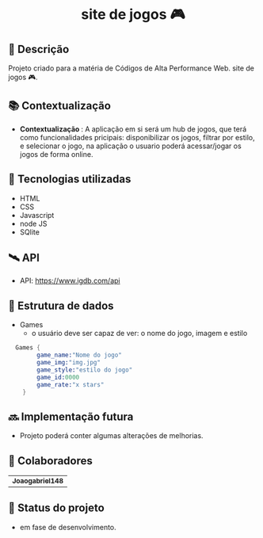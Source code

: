 <h1 align="center"> site de jogos 🎮</h1>

## :memo: Descrição
Projeto criado para a matéria de Códigos de Alta Performance Web. site de jogos 🎮.

## :books: Contextualização
* <b>Contextualização </b>: A aplicação em si será um hub de jogos, que terá como funcionalidades pricipais: disponibilizar os jogos, filtrar por estilo, e selecionar o jogo, na aplicação o usuario poderá acessar/jogar os jogos de forma online.

## :wrench: Tecnologias utilizadas
* HTML
* CSS
* Javascript
* node JS
* SQlite

## 🛰️ API
* API: https://www.igdb.com/api

## :game_die: Estrutura de dados
- Games
  - o usuário deve ser capaz de ver: o nome do jogo, imagem e estilo
  
```s
  Games {
        game_name:"Nome do jogo"
        game_img:"img.jpg"
        game_style:"estilo do jogo"
        game_id:0000
        game_rate:"x stars"
    }
```

## :soon: Implementação futura
* Projeto poderá conter algumas alterações de melhorias.

## :handshake: Colaboradores
<table>
  <tr>
    <td align="center">
      <a href="https://github.com/Joaogabriel148">
        <sub>
          <b>Joaogabriel148</b>
        </sub>
      </a>
    </td>
  </tr>
</table>

## :dart: Status do projeto
* em fase de desenvolvimento.

